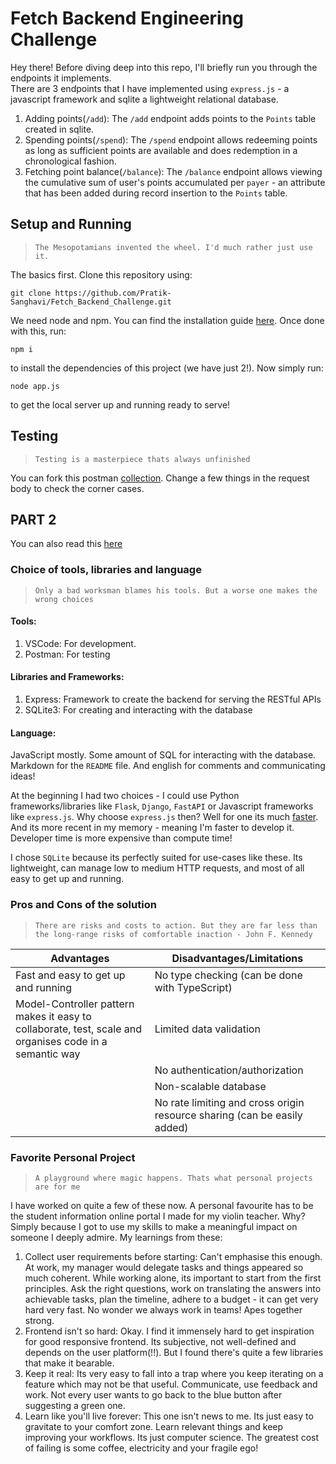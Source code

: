 # Fetch Backend Engineering Challenge

Hey there! Before diving deep into this repo, I'll briefly run you through the endpoints it implements.
<br>
There are 3 endpoints that I have implemented using `express.js` - a javascript framework and sqlite a lightweight relational database.
1. Adding points(`/add`): The `/add` endpoint adds points to the `Points` table created in sqlite.
2. Spending points(`/spend`): The `/spend` endpoint allows redeeming points as long as sufficient points are available and does redemption in a chronological fashion.
3. Fetching point balance(`/balance`): The `/balance` endpoint allows viewing the cumulative sum of user's points accumulated per `payer` - an attribute that has been added during record insertion to the `Points` table.

## Setup and Running
> `The Mesopotamians invented the wheel. I'd much rather just use it.`

The basics first. Clone this repository using:
```
git clone https://github.com/Pratik-Sanghavi/Fetch_Backend_Challenge.git
```

We need node and npm. You can find the installation guide [here](https://docs.npmjs.com/downloading-and-installing-node-js-and-npm). Once done with this, run:
```
npm i
```
to install the dependencies of this project (we have just 2!). Now simply run:
```
node app.js
```
to get the local server up and running ready to serve!

## Testing
> ```Testing is a masterpiece thats always unfinished```

You can fork this postman [collection](https://elements.getpostman.com/redirect?entityId=16609471-ae4bd419-6d67-474c-9779-a55d98387743&entityType=collection). Change a few things in the request body to check the corner cases.

## PART 2
You can also read this [here](summary.txt)
### Choice of tools, libraries and language
> ```Only a bad worksman blames his tools. But a worse one makes the wrong choices```

#### Tools:
1. VSCode: For development.
2. Postman: For testing

#### Libraries and Frameworks:
1. Express: Framework to create the backend for serving the RESTful APIs
2. SQLite3: For creating and interacting with the database

#### Language:
JavaScript mostly. Some amount of SQL for interacting with the database. Markdown for the `README` file. And english for comments and communicating ideas!

At the beginning I had two choices - I could use Python frameworks/libraries like `Flask`, `Django`, `FastAPI` or Javascript frameworks like `express.js`. Why choose `express.js` then? Well for one its much [faster](https://python.plainenglish.io/lets-find-which-is-fast-node-js-vs-flask-python-5ab68b3c3559). And its more recent in my memory - meaning I'm faster to develop it. Developer time is more expensive than compute time!

I chose `SQLite` because its perfectly suited for use-cases like these. Its lightweight, can manage low to medium HTTP requests, and most of all easy to get up and running.

### Pros and Cons of the solution
> ```There are risks and costs to action. But they are far less than the long-range risks of comfortable inaction - John F. Kennedy```

|Advantages|Disadvantages/Limitations|
|----------|-------------|
|Fast and easy to get up and running|No type checking (can be done with TypeScript)|
|Model-Controller pattern makes it easy to collaborate, test, scale and organises code in a semantic way|Limited data validation|
||No authentication/authorization|
||Non-scalable database|
||No rate limiting and cross origin resource sharing (can be easily added)|

### Favorite Personal Project
> ```A playground where magic happens. Thats what personal projects are for me```

I have worked on quite a few of these now. A personal favourite has to be the student information online portal I made for my violin teacher. Why? Simply because I got to use my skills to make a meaningful impact on someone I deeply admire. My learnings from these:
1. Collect user requirements before starting: Can't emphasise this enough. At work, my manager would delegate tasks and things appeared so much coherent. While working alone, its important to start from the first principles. Ask the right questions, work on translating the answers into achievable tasks, plan the timeline, adhere to a budget - it can get very hard very fast. No wonder we always work in teams! Apes together strong.
2. Frontend isn't so hard: Okay. I find it immensely hard to get inspiration for good responsive frontend. Its subjective, not well-defined and depends on the user platform(!!). But I found there's quite a few libraries that make it bearable.
3. Keep it real: Its very easy to fall into a trap where you keep iterating on a feature which may not be that useful. Communicate, use feedback and work. Not every user wants to go back to the blue button after suggesting a green one.
4. Learn like you'll live forever: This one isn't news to me. Its just easy to gravitate to your comfort zone. Learn relevant things and keep improving your workflows. Its just computer science. The greatest cost of failing is some coffee, electricity and your fragile ego!
